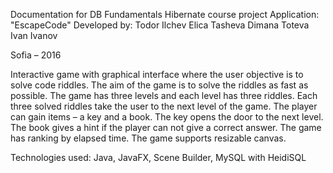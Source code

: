 Documentation
for DB Fundamentals Hibernate course project Application: "EscapeCode"
Developed by: 
	Todor Ilchev 
	Elica Tasheva 
	Dimana Toteva 
	Ivan Ivanov

Sofia – 2016

Interactive game with graphical interface where the user objective is to solve code riddles. The aim of the game is to solve the riddles as fast as possible. The game has three levels and each level has three riddles. Each three solved riddles take the user to the next level of the game.  The player can gain items – a key and a book. The key opens the door to the next level. The book gives a hint if the player can not give a correct answer.
The game has ranking by elapsed time.
The game supports resizable canvas.

Technologies used: Java, JavaFX, Scene Builder, MySQL with HeidiSQL
